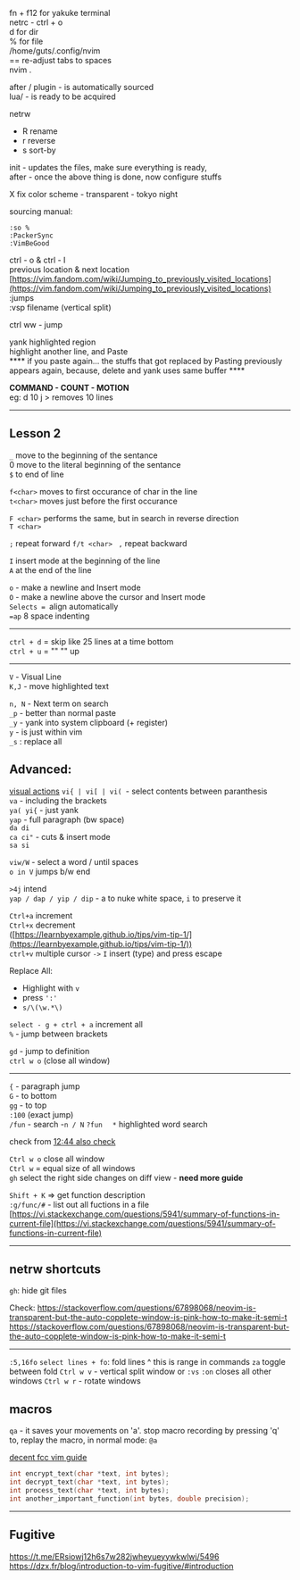 fn + f12 for yakuke terminal  
netrc - ctrl + o  
d for dir  
% for file  
/home/guts/.config/nvim  
== re-adjust tabs to spaces  
nvim .  
  
after / plugin - is automatically sourced  
lua/ - is ready to be acquired  
  
netrw  
- R rename  
- r reverse  
- s sort-by  
  
init - updates the files, make sure everything is ready,  
after - once the above thing is done, now configure stuffs  
  
X fix color scheme - transparent - tokyo night  
  
sourcing manual:  
```
:so %  
:PackerSync  
:VimBeGood  
```
ctrl - o & ctrl - I  
previous location & next location  
[https://vim.fandom.com/wiki/Jumping_to_previously_visited_locations](https://vim.fandom.com/wiki/Jumping_to_previously_visited_locations)  
:jumps  
:vsp filename (vertical split)  
  
ctrl ww - jump  
  
yank highlighted region  
highlight another line, and Paste  
**** if you paste again... the stuffs that got replaced by Pasting previously appears again, because, delete and yank uses same buffer ****  
  
**COMMAND - COUNT - MOTION**  
eg: d 10 j > removes 10 lines  

---
## Lesson 2  
  
`_` move to the beginning of the sentance  
0 move to the literal beginning of the sentance  
`$` to end of line  
  
`f<char>` moves to first occurance of char in the line  
`t<char>` moves just before the first occurance  
  
`F <char>` performs the same, but in search in reverse direction  
`T <char>`  
  
`;` repeat forward `f/t <char> ` 
`,` repeat backward  
  
`I` insert mode at the beginning of the line  
`A` at the end of the line  
  
`o` - make a newline and Insert mode  
`O` - make a newline above the cursor and Insert mode  
`Selects = `align automatically  
`=ap` 8 space indenting  
  
---
  
`ctrl + d` = skip like 25 lines at a time bottom  
`ctrl + u` = "" "" up  
  
---
  
`V` - Visual Line  
`K,J` - move highlighted text  
  
`n, N` - Next term on search  
`_p` - better than normal paste  
`_y` - yank into system clipboard (+ register)  
`y` - is just within vim  
`_s` : replace all  
## Advanced:  
[visual actions](https://vimdoc.sourceforge.net/htmldoc/visual.html#CTRL-V)
`vi{ | vi[ | vi( `- select contents between paranthesis  
`va` - including the brackets  
`ya( yi{` - just yank  
`yap` - full paragraph (bw space)  
`da di`  
`ca ci"` - cuts & insert mode  
`sa si`  
  
`viw/W` - select a word / until spaces  
`o in V` jumps b/w end  
  
`>4j` intend  
`yap / dap / yip / dip` - a to nuke white space, `i` to preserve it  
  
`Ctrl+a` increment  
`Ctrl+x` decrement  
([https://learnbyexample.github.io/tips/vim-tip-1/](https://learnbyexample.github.io/tips/vim-tip-1/))  
`ctrl+v` multiple cursor `->` `I` insert (type) and press escape  

Replace All:
- Highlight with `v`  
- press `':'  `
- `s/\(\w.*\) ` 
  
`select - g + ctrl + a` increment all  
`%` - jump between brackets  
  
`gd` - jump to definition  
`ctrl w o` (close all window)  

---
`{` - paragraph jump  
`G` - to bottom  
`gg` - to top  
`:100` (exact jump)  
`/fun` - search -` n / N ` 
`?fun  `
`*` highlighted word search  
  
check from [12:44 ](https://www.youtube.com/watch?v=FrMRyXtiJkc&list=PLm323Lc7iSW_wuxqmKx_xxNtJC_hJbQ7R&index=7)
[also check](https://www.youtube.com/watch?v=FrMRyXtiJkc&list=PLm323Lc7iSW_wuxqmKx_xxNtJC_hJbQ7R&index=7)  
  
`Ctrl w o` close all window  
`Ctrl w` = equal size of all windows  
`gh` select the right side changes on diff view  - **need more guide**  

`Shift + K` => get function description  
`:g/func/#` - list out all fuctions in a file  
[https://vi.stackexchange.com/questions/5941/summary-of-functions-in-current-file](https://vi.stackexchange.com/questions/5941/summary-of-functions-in-current-file)  
  
---
## netrw shortcuts  
`gh`: hide git files  
  
Check: <https://stackoverflow.com/questions/67898068/neovim-is-transparent-but-the-auto-copplete-window-is-pink-how-to-make-it-semi-t>
<https://stackoverflow.com/questions/67898068/neovim-is-transparent-but-the-auto-copplete-window-is-pink-how-to-make-it-semi-t>

---
`:5,16fo`
`select lines + fo`: fold lines
^ this is range in commands
`za` toggle between fold
`Ctrl w v` - vertical split window or `:vs`
`:on` closes all other windows
`Ctrl w r` - rotate windows 

## macros
`qa` - it saves your movements on 'a'. stop macro recording by pressing 'q'
to, replay the macro, in normal mode: `@a`

[decent fcc vim guide](https://www.freecodecamp.org/news/learn-linux-vim-basic-features-19134461ab85/#9b6b)

```c
int encrypt_text(char *text, int bytes);
int decrypt_text(char *text, int bytes);
int process_text(char *text, int bytes);
int another_important_function(int bytes, double precision);
```

---
## Fugitive
https://t.me/ERsiowj12h6s7w282jwheyueyywkwlwj/5496
https://dzx.fr/blog/introduction-to-vim-fugitive/#introduction
